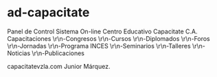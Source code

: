 # ad-capacitate
Panel de Control Sistema On-line Centro Educativo Capacitate C.A.
Capacitaciones
\r\n-Congresos
\r\n-Cursos
\r\n-Diplomados
\r\n-Foros
\r\n-Jornadas
\r\n-Programa INCES
\r\n-Seminarios
\r\n-Talleres
\r\n-Noticias
\r\n-Publicaciones

 capacitatevzla.com
Junior Márquez.
